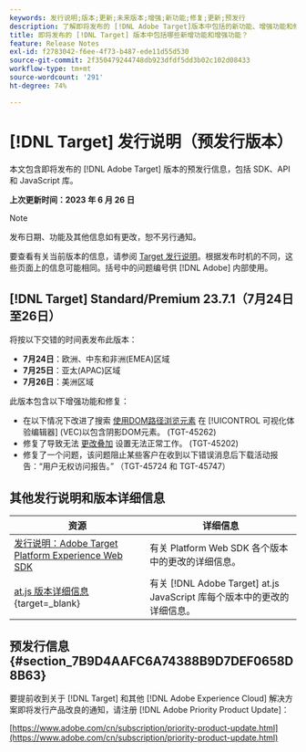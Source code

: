 ```yaml
---
keywords: 发行说明;版本;更新;未来版本;增强;新功能;修复;更新;预发行
description: 了解即将发布的 [!DNL Adobe Target]版本中包括的新功能、增强功能和修复，包括 SDK、API 和 JavaScript 库。
title: 即将发布的 [!DNL Target] 版本中包括哪些新增功能和增强功能？
feature: Release Notes
exl-id: f2783042-f6ee-4f73-b487-ede11d55d530
source-git-commit: 2f350479244748db923dfdf5dd3b02c102d08433
workflow-type: tm+mt
source-wordcount: '291'
ht-degree: 74%

---
```


# [!DNL Target] 发行说明（预发行版本）

本文包含即将发布的 [!DNL Adobe Target] 版本的预发行信息，包括 SDK、API 和 JavaScript 库。

**上次更新时间：2023 年 6 月 26 日**

>[!NOTE]
>
>发布日期、功能及其他信息如有更改，恕不另行通知。
>
>要查看有关当前版本的信息，请参阅 [Target 发行说明](release-notes.md)。根据发布时机的不同，这些页面上的信息可能相同。括号中的问题编号供 [!DNL Adobe] 内部使用。

## [!DNL Target] Standard/Premium 23.7.1（7月24日至26日）

将按以下交错的时间表发布此版本：

* **7月24日**：欧洲、中东和非洲(EMEA)区域
* **7月25日**：亚太(APAC)区域
* **7月26日**：美洲区域

此版本包含以下增强功能和修复：

* 在以下情况下改进了搜索 [使用DOM路径浏览元素](/help/main/c-experiences/c-visual-experience-composer/viztarget-options.md#dom-path) 在 [!UICONTROL 可视化体验编辑器] (VEC)以包含阴影DOM元素。 (TGT-45262)
* 修复了导致无法 [更改叠加](/help/main/c-experiences/c-visual-experience-composer/visual-experience-composer.md) 设置无法正常工作。 (TGT-45202)
* 修复了一个问题，该问题阻止某些客户在收到以下错误消息后下载活动报告：“用户无权访问报告。” （TGT-45724 和 TGT-45747）


## 其他发行说明和版本详细信息

| 资源 | 详细信息 |
|--- |--- |
| [发行说明：Adobe Target Platform Experience Web SDK](https://experienceleague.adobe.com/docs/experience-platform/edge/release-notes.html?lang=zh-Hans) | 有关 Platform Web SDK 各个版本中的更改的详细信息。 |
| [at.js 版本详细信息](https://experienceleague.corp.adobe.com/docs/target-dev/developer/client-side/at-js-implementation/target-atjs-versions.html){target=_blank} | 有关 [!DNL Adobe Target] at.js JavaScript 库每个版本中的更改的详细信息。 |

## 预发行信息 {#section_7B9D4AAFC6A74388B9D7DEF0658D8B63}

要提前收到关于 [!DNL Target] 和其他 [!DNL Adobe Experience Cloud] 解决方案即将发行产品改良的通知，请注册 [!DNL Adobe Priority Product Update]：

[https://www.adobe.com/cn/subscription/priority-product-update.html](https://www.adobe.com/cn/subscription/priority-product-update.html)
